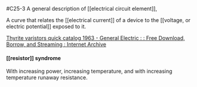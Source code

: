 #C25-3 
A general description of [[electrical circuit element]], 

A curve that relates the [[electrical current]] of a device to the [[voltage, or electric potential]] exposed to it.

[Thyrite varistors quick catalog 1963 - General Electric : : Free Download, Borrow, and Streaming : Internet Archive](https://archive.org/details/TNM_Thyrite_varistors_quick_catalog_1963_-_Genera_20180115_0183)

#### [[resistor]] syndrome
With increasing power, increasing temperature, and with increasing temperature runaway resistance.